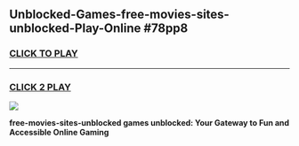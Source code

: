
## Unblocked-Games-free-movies-sites-unblocked-Play-Online #78pp8
<h3>
<a href="https://news.freeplayer.one?title=free-movies-sites-unblocked&ref=3">CLICK TO PLAY</a></h3>
<hr>

<h3>
<a href="https://news.freeplayer.one?title=free-movies-sites-unblocked&ref=3">CLICK 2 PLAY</a>
  
</h3>

<a href="https://news.freeplayer.one?title=free-movies-sites-unblocked&ref=3"><img src="https://clearcache.store/games.png"></a>


**free-movies-sites-unblocked games unblocked: Your Gateway to Fun and Accessible Online Gaming**
